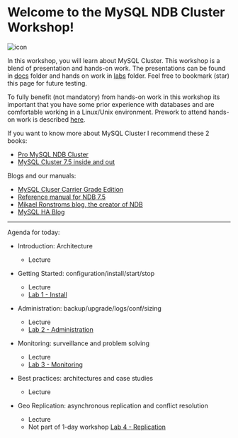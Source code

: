 Welcome to the MySQL NDB Cluster Workshop!
===================
![icon](https://upload.wikimedia.org/wikipedia/en/thumb/6/62/MySQL.svg/124px-MySQL.svg.png)

In this workshop, you will learn about MySQL Cluster. This workshop is a blend of presentation and hands-on work.
The presentations can be found in [docs](./docs) folder and hands on work in [labs](./labs) folder.
Feel free to bookmark (star) this page for future testing.

To fully benefit (not mandatory) from hands-on work in this workshop its important that you have some prior experience with databases and are comfortable working in a Linux/Unix environment.
Prework to attend hands-on work is described [here](/labs/prework.md).

If you want to know more about MySQL Cluster I recommend these 2 books:
- [Pro MySQL NDB Cluster](https://www.apress.com/br/book/9781484229811)
- [MySQL Cluster 7.5 inside and out](https://www.adlibris.com/se/bok/mysql-cluster-75-inside-and-out-mysql-cluster-75-inside-and-out-9789176997574)

Blogs and our manuals:
- [MySQL Cluser Carrier Grade Edition](https://www.mysql.com/products/cluster/) 
- [Reference manual for NDB 7.5](https://dev.mysql.com/doc/refman/5.7/en/mysql-cluster.html)
- [Mikael Ronstroms blog, the creator of NDB](http://mikaelronstrom.blogspot.co.uk/)
- [MySQL HA Blog](https://mysqlhighavailability.com/category/mysql-cluster/)


----------


Agenda for today:

* Introduction: Architecture
  * Lecture

* Getting Started: configuration/install/start/stop
  * Lecture
  * [Lab 1 - Install](./labs/Lab_1_install.md)

* Administration: backup/upgrade/logs/conf/sizing
  * Lecture
  * [Lab 2 - Administration](./labs/Lab_2_admin.md)  

* Monitoring: surveillance and problem solving
  * Lecture
  * [Lab 3 - Monitoring](./labs/Lab_3_mon.md) 

* Best practices: architectures and case studies
  * Lecture

* Geo Replication: asynchronous replication and conflict resolution
  * Lecture
  * Not part of 1-day workshop [Lab 4 - Replication](./labs/Lab_4_replication.md)
 
 
